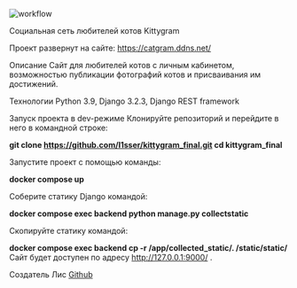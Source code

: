![workflow](https://github.com/PractLis/kittygram_final/actions/workflows/main.yml/badge.svg)

Социальная сеть любителей котов Kittygram

Проект развернут на сайте: https://catgram.ddns.net/

Описание
Сайт для любителей котов с личным кабинетом, возможностью публикации фотографий котов и присваивания им достижений.

Технологии
Python 3.9, Django 3.2.3, Django REST framework

Запуск проекта в dev-режиме
Клонируйте репозиторий и перейдите в него в командной строке:

<b>git clone https://github.com/l1sser/kittygram_final.git
cd kittygram_final</b>

Запустите проект с помощью команды:

<b>docker compose up</b>

Соберите статику Django командой:

<b>docker compose exec backend python manage.py collectstatic</b>

Скопируйте статику командой:

<b>docker compose exec backend cp -r /app/collected_static/. /static/static/</b>
Сайт будет доступен по адресу http://127.0.0.1:9000/ .

Создатель Лис <a href='https://github.com/PractLis'>Github</a>